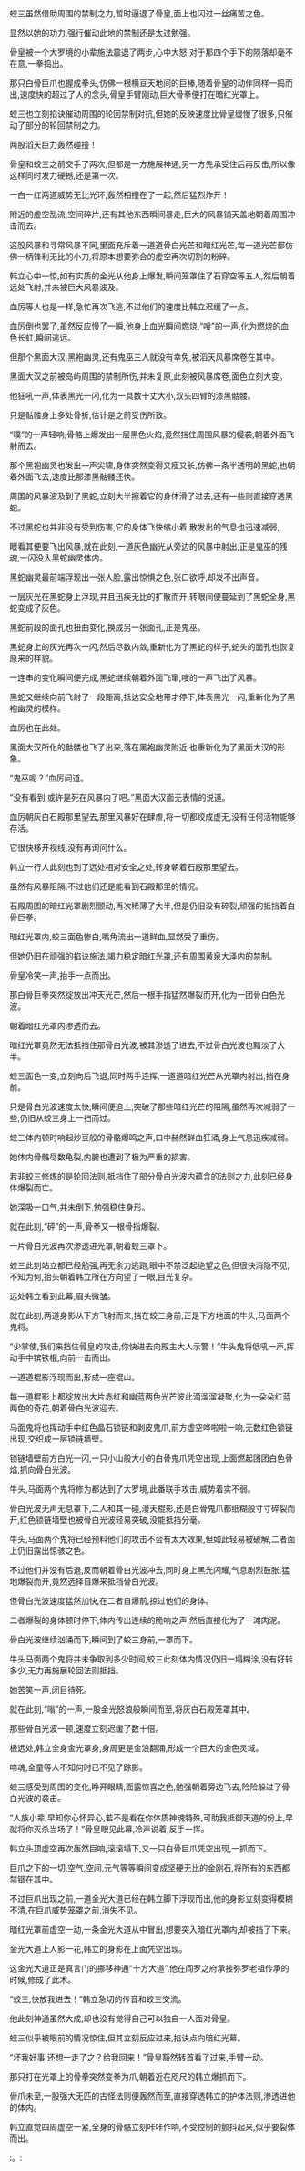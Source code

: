
蛟三虽然借助周围的禁制之力,暂时逼退了骨皇,面上也闪过一丝痛苦之色。

显然以她的功力,强行催动此地的禁制还是太过勉强。

骨皇被一个大罗境的小辈施法震退了两步,心中大怒,对于那四个手下的陨落却毫不在意,一拳捣出。

那只白骨巨爪也握成拳头,仿佛一根横亘天地间的巨棒,随着骨皇的动作同样一捣而出,速度快的超过了人的念头,骨皇手臂刚动,巨大骨拳便打在暗红光罩上。

蛟三也立刻掐诀催动周围的轮回禁制对抗,但她的反映速度比骨皇缓慢了很多,只催动了部分的轮回禁制之力。

两股滔天巨力轰然碰撞！

骨皇和蛟三之前交手了两次,但都是一方施展神通,另一方先承受住后再反击,所以像这样同时发力硬撼,还是第一次。

一白一红两道威势无比光环,轰然相撞在了一起,然后猛烈炸开！

附近的虚空乱流,空间碎片,还有其他东西瞬间暴走,巨大的风暴铺天盖地朝着周围冲击而去。

这股风暴和寻常风暴不同,里面充斥着一道道骨白光芒和暗红光芒,每一道光芒都仿佛一柄锋利无比的小刀,将原本想要弥合的虚空再次切割的粉碎。

韩立心中一惊,如有实质的金光从他身上爆发,瞬间笼罩住了石穿空等五人,然后朝着远处飞射,并未被巨大风暴波及。

血厉等人也是一样,急忙再次飞逃,不过他们的速度比韩立迟缓了一点。

血厉倒也罢了,虽然反应慢了一瞬,他身上血光瞬间燃烧,“嗖”的一声,化为燃烧的血色长虹,瞬间逃远。

但那个黑面大汉,黑袍幽灵,还有鬼巫三人就没有幸免,被滔天风暴席卷在其中。

黑面大汉之前被岛屿周围的禁制所伤,并未复原,此刻被风暴席卷,面色立刻大变。

他狂吼一声,体表黑光一闪,化为一具数十丈大小,双头四臂的漆黑骷髅。

只是骷髅身上多处骨折,估计是之前受伤所致。

“噗”的一声轻响,骨骼上爆发出一层黑色火焰,竟然挡住周围风暴的侵袭,朝着外面飞射而去。

那个黑袍幽灵也发出一声尖啸,身体突然变得又瘦又长,仿佛一条半透明的黑蛇,也朝着外面飞去,速度比那漆黑骷髅还快。

周围的风暴波及到了黑蛇,立刻大半擦着它的身体滑了过去,还有一些则直接穿透黑蛇。

不过黑蛇也并非没有受到伤害,它的身体飞快缩小着,散发出的气息也迅速减弱,

眼看其便要飞出风暴,就在此刻,一道灰色幽光从旁边的风暴中射出,正是鬼巫的残魂,一闪没入黑蛇幽灵体内。

黑蛇幽灵最前端浮现出一张人脸,露出惊惧之色,张口欲呼,却发不出声音。

一层灰光在黑蛇身上浮现,并且迅疾无比的扩散而开,转眼间便蔓延到了黑蛇全身,黑蛇变成了灰色。

黑蛇前段的面孔也扭曲变化,换成另一张面孔,正是鬼巫。

黑蛇身上的灰光再次一闪,然后尽数内敛,重新化为了黑蛇的样子,蛇头的面孔也恢复原来的样貌。

一连串的变化瞬间便完成,黑蛇继续朝着外面飞窜,嗖的一声飞出了风暴。

黑蛇又继续向前飞射了一段距离,抵达安全地带才停下,体表黑光一闪,重新化为了黑袍幽灵的模样。

血厉也在此处。

黑面大汉所化的骷髅也飞了出来,落在黑袍幽灵附近,也重新化为了黑面大汉的形象。

“鬼巫呢？”血厉问道。

“没有看到,或许是死在风暴内了吧。”黑面大汉面无表情的说道。

血厉朝灰白石殿那里望去,那里风暴好在肆虐,将一切都绞成虚无,没有任何活物能够存活。

它很快移开视线,没有再询问什么。

韩立一行人此刻也到了远处相对安全之处,转身朝着石殿那里望去。

虽然有风暴阻隔,不过他们还是能看到石殿那里的情况。

石殿周围的暗红光罩剧烈颤动,再次稀薄了大半,但是仍旧没有碎裂,顽强的抵挡着白骨巨拳。

暗红光罩内,蛟三面色惨白,嘴角流出一道鲜血,显然受了重伤。

但她仍旧在顽强的掐诀施法,竭力稳定暗红光罩,还有周围黄泉大泽内的禁制。

骨皇冷笑一声,抬手一点而出。

那白骨巨拳突然绽放出冲天光芒,然后一根手指猛然爆裂而开,化为一团骨白色光波。

朝着暗红光罩内渗透而去。

暗红光罩竟然无法抵挡住那骨白光波,被其渗透了进去,不过骨白光波也黯淡了大半。

蛟三面色一变,立刻向后飞退,同时两手连挥,一道道暗红光芒从光罩内射出,挡在身前。

只是骨白光波速度太快,瞬间便追上,突破了那些暗红光芒的阻隔,虽然再次减弱了一些,仍旧从蛟三身上一扫而过。

蛟三体内顿时响起炒豆般的骨骼爆鸣之声,口中赫然鲜血狂涌,身上气息迅疾减弱。

她体内骨骼尽数龟裂,内腑也遭到了极为严重的损害。

若非蛟三修炼的是轮回法则,抵挡住了部分骨白光波内蕴含的法则之力,此刻已经身体爆裂而亡。

她深吸一口气,并未倒下,勉强稳住身形。

就在此刻,“砰”的一声,骨拳又一根骨指爆裂。

一片骨白光波再次渗透进光罩,朝着蛟三罩下。

蛟三此刻站立都已经勉强,再无余力逃跑,眼中不禁泛起绝望之色,但很快消隐不见,不知为何,抬头朝着韩立所在方向望了一眼,目光复杂。

远处韩立看到此幕,眉头微皱。

就在此刻,两道身影从下方飞射而来,挡在蛟三身前,正是下方地面的牛头,马面两个鬼将。

“少掌使,我们来挡住骨皇的攻击,你快进去向殿主大人示警！”牛头鬼将低吼一声,挥动手中镔铁棍,向前一击而出。

一道道棍影浮现而出,形成一座棍山。

每一道棍影上都绽放出大片赤红和幽蓝两色光芒彼此滴溜溜凝聚,化为一朵朵红蓝两色的奇花,朝着骨白光波迎去。

马面鬼将也挥动手中红色晶石锁链和剥皮鬼爪,前方虚空哗啦啦一响,无数红色锁链出现,交织成一层锁链墙壁。

锁链墙壁前方白光一闪,一只小山般大小的白骨鬼爪凭空出现,上面燃起团团白色骨焰,抓向骨白光波。

牛头,马面两个鬼将修为都达到了大罗境,此番联手攻击,威势着实不弱。

骨白光波无声无息罩下,二人和其一碰,漫天棍影,还是白骨鬼爪都纸糊般寸寸碎裂而开,红色锁链墙壁也被骨白光波轻易突破,没能抵挡分毫。

牛头,马面两个鬼将已经预料他们的攻击不会有太大效果,但如此轻易被破解,二者面上仍旧露出惊骇之色。

不过他们并没有后退,反而朝着骨白光波冲去,同时身上黑光闪耀,气息剧烈鼓胀,猛地爆裂而开,竟然选择自爆来抵挡骨白光波。

但骨白光波速度猛然加快,在二者自爆前,掠过他们的身体。

二者爆裂的身体顿时停下,体内传出连续的脆响之声,然后直接化为了一滩肉泥。

骨白光波继续汹涌而下,瞬间到了蛟三身前,一罩而下。

牛头马面两个鬼将并未争取到多少时间,蛟三此刻体内情况仍旧一塌糊涂,没有好转多少,无力再施展轮回法则抵挡。

她苦笑一声,闭目待死。

就在此刻,“嗡”的一声,一股金光怒浪般瞬间而至,将灰白石殿笼罩其中。

那些骨白光波一顿,速度立刻迟缓了数十倍。

极远处,韩立全身金光罩身,身周更是金浪翻涌,形成一个巨大的金色灵域。

啼魂,金童等人不知何时已不见了踪影。

蛟三感受到周围的变化,睁开眼睛,面露惊喜之色,勉强朝着旁边飞去,险险躲过了骨白光波的袭击。

“人族小辈,早知你心怀异心,若不是看在你体质神魂特殊,可助我抵御天道的份上,早就将你灭杀当场了！”骨皇眼见此幕,冷声说着,反手一挥。

韩立头顶虚空再次轰然巨响,滚滚塌下,又一只白骨巨爪凭空出现,一抓而下。

巨爪之下的一切,空气,空间,元气等等瞬间变成坚硬无比的金刚石,将所有的东西都禁锢在其中。

不过巨爪出现之前,一道金光大道已经在韩立脚下浮现而出,他的身影立刻变得模糊不清,在巨爪威势笼罩之前,消失不见。

暗红光罩前虚空一动,一条金光大道从中冒出,想要突入暗红光罩内,却被挡了下来。

金光大道上人影一花,韩立的身影在上面凭空出现。

这金光大道正是真言门的挪移神通“十方大道”,他在阎罗之府承接弥罗老祖传承的时候,修成了此术。

“蛟三,快放我进去！”韩立急切的传音和蛟三交流。

他此刻神通虽然大成,却也没有觉得自己可以独自一人面对骨皇。

蛟三似乎被眼前的情况惊住,但其立刻反应过来,掐诀点向暗红光幕。

“坏我好事,还想一走了之？给我回来！”骨皇豁然转首看了过来,手臂一动。

那只打在光罩上的骨拳突然变拳为爪,朝着近在咫尺的韩立爆抓而下。

骨爪未至,一股强大无匹的古怪法则便轰然而至,直接穿透韩立的护体法则,渗透进他的体内。

韩立直觉四周虚空一紧,全身的骨骼立刻咔咔作响,不受控制的颤抖起来,似乎要裂体而出。

:。: